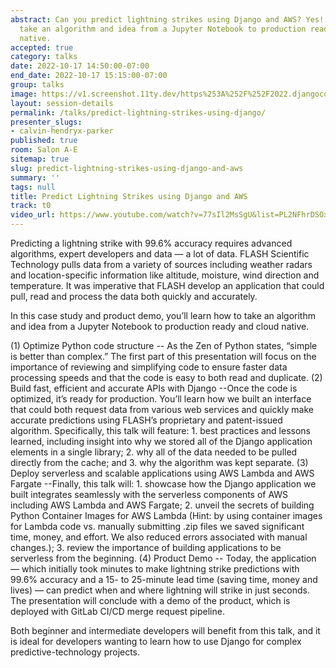 ```yaml
---
abstract: Can you predict lightning strikes using Django and AWS? Yes! Learn how to
  take an algorithm and idea from a Jupyter Notebook to production ready and cloud
  native.
accepted: true
category: talks
date: 2022-10-17 14:50:00-07:00
end_date: 2022-10-17 15:15:00-07:00
group: talks
image: https://v1.screenshot.11ty.dev/https%253A%252F%252F2022.djangocon.us%252Fpresenters%252Fcalvin-hendryx-parker%252F/opengraph/
layout: session-details
permalink: /talks/predict-lightning-strikes-using-django/
presenter_slugs:
- calvin-hendryx-parker
published: true
room: Salon A-E
sitemap: true
slug: predict-lightning-strikes-using-django-and-aws
summary: ''
tags: null
title: Predict Lightning Strikes using Django and AWS
track: t0
video_url: https://www.youtube.com/watch?v=77sIl2MsSgU&list=PL2NFhrDSOxgUoF-4F2MdAFvOK1wOrNdqB
---
```


Predicting a lightning strike with 99.6% accuracy requires advanced algorithms, expert developers and data — a lot of data. FLASH Scientific Technology pulls data from a variety of sources including weather radars and location-specific information like altitude, moisture, wind direction and temperature. It was imperative that FLASH develop an application that could pull, read and process the data both quickly and accurately.

In this case study and product demo, you’ll learn how to take an algorithm and idea from a Jupyter Notebook to production ready and cloud native.

(1) Optimize Python code structure
-- As the Zen of Python states, “simple is better than complex.” The first part of this presentation will focus on the importance of reviewing and simplifying code to ensure faster data processing speeds and that the code is easy to both read and duplicate.
(2) Build fast, efficient and accurate APIs with Django
--Once the code is optimized, it’s ready for production. You’ll learn how we built an interface that could both request data from various web services and quickly make accurate predictions using FLASH’s proprietary and patent-issued algorithm. Specifically, this talk will feature:
        1. best practices and lessons learned, including insight into why we stored all of the Django application elements in a single library;
        2. why all of the data needed to be pulled directly from the cache; and
        3. why the algorithm was kept separate.
(3) Deploy serverless and scalable applications using AWS Lambda and AWS Fargate
--Finally, this talk will:
        1. showcase how the Django application we built integrates seamlessly with the serverless components of AWS including AWS Lambda and AWS Fargate;
        2. unveil the secrets of building Python Container Images for AWS Lambda (Hint: by using container images for Lambda code vs. manually submitting .zip files we saved significant time, money, and effort. We also reduced errors associated with manual changes.);
        3. review the importance of building applications to be serverless from the beginning.
(4) Product Demo
-- Today, the application — which initially took minutes to make lightning strike predictions with 99.6% accuracy and a 15- to 25-minute lead time (saving time, money and lives) — can predict when and where lightning will strike in just seconds. The presentation will conclude with a demo of the product, which is deployed with GitLab CI/CD merge request pipeline.

Both beginner and intermediate developers will benefit from this talk, and it is ideal for developers wanting to learn how to use Django for complex predictive-technology projects.
